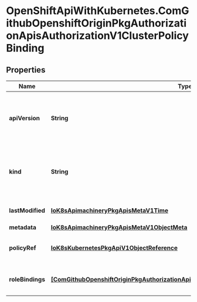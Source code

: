 # OpenShiftApiWithKubernetes.ComGithubOpenshiftOriginPkgAuthorizationApisAuthorizationV1ClusterPolicyBinding

## Properties
Name | Type | Description | Notes
------------ | ------------- | ------------- | -------------
**apiVersion** | **String** | APIVersion defines the versioned schema of this representation of an object. Servers should convert recognized schemas to the latest internal value, and may reject unrecognized values. More info: http://releases.k8s.io/HEAD/docs/devel/api-conventions.md#resources | [optional] 
**kind** | **String** | Kind is a string value representing the REST resource this object represents. Servers may infer this from the endpoint the client submits requests to. Cannot be updated. In CamelCase. More info: http://releases.k8s.io/HEAD/docs/devel/api-conventions.md#types-kinds | [optional] 
**lastModified** | [**IoK8sApimachineryPkgApisMetaV1Time**](IoK8sApimachineryPkgApisMetaV1Time.md) | LastModified is the last time that any part of the ClusterPolicyBinding was created, updated, or deleted | 
**metadata** | [**IoK8sApimachineryPkgApisMetaV1ObjectMeta**](IoK8sApimachineryPkgApisMetaV1ObjectMeta.md) | Standard object&#39;s metadata. | [optional] 
**policyRef** | [**IoK8sKubernetesPkgApiV1ObjectReference**](IoK8sKubernetesPkgApiV1ObjectReference.md) | PolicyRef is a reference to the ClusterPolicy that contains all the ClusterRoles that this ClusterPolicyBinding&#39;s RoleBindings may reference | 
**roleBindings** | [**[ComGithubOpenshiftOriginPkgAuthorizationApisAuthorizationV1NamedClusterRoleBinding]**](ComGithubOpenshiftOriginPkgAuthorizationApisAuthorizationV1NamedClusterRoleBinding.md) | RoleBindings holds all the ClusterRoleBindings held by this ClusterPolicyBinding, mapped by ClusterRoleBinding.Name | 


